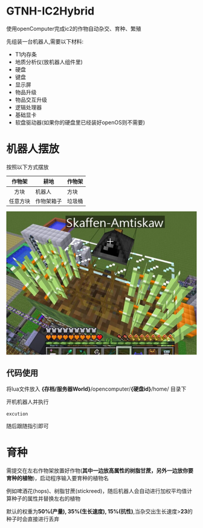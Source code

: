 # GTNH-IC2Hybrid
使用openComputer完成ic2的作物自动杂交、育种、繁殖

先组装一台机器人,需要以下材料:

- T1内存条
- 地质分析仪(放机器人组件里)
- 硬盘
- 键盘
- 显示屏
- 物品升级
- 物品交互升级
- 逻辑处理器
- 基础显卡
- 软盘驱动器(如果你的硬盘里已经装好openOS则不需要)

# 机器人摆放 

按照以下方式摆放

|  作物架  | 耕地       | 作物架 |
| :------: | ---------- | ------ |
|   方块   | 机器人     | 方块   |
| 任意方块 | 作物架箱子 | 垃圾桶 |

![image-20240508185251847](assets/摆放示意图.png)

## 代码使用

将lua文件放入 **{存档/服务器World}**/opencomputer/**{硬盘id}**/home/  目录下

开机机器人并执行

```shell
excution
```

随后跟随指引即可



# 育种

需提交在左右作物架放置好作物(**其中一边放高属性的树脂甘蔗，另外一边放你要育种的植物**)，启动程序输入要育种的植物名

例如啤酒花(hops)、树脂甘蔗(stickreed)，随后机器人会自动进行加权平均值计算种子的属性并替换左右的植物

默认的权重为**50%(产量), 35%(生长速度), 15%(抗性)**,当杂交出生长速度>**23**的种子时会直接进行丢弃
